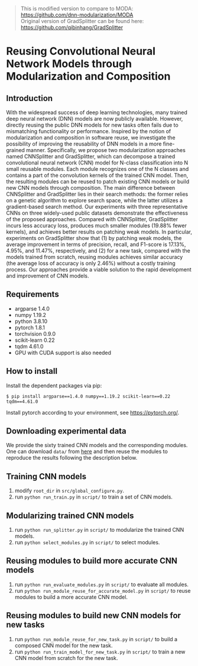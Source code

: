 > This is modified version to compare to MODA: https://github.com/dnn-modularization/MODA <br>
> Original version of GradSplitter can be found here: https://github.com/qibinhang/GradSplitter

# Reusing Convolutional Neural Network Models through Modularization and Composition

## Introduction
With the widespread success of deep learning technologies, many trained deep neural network (DNN) models are now publicly available. However, directly reusing the public DNN models for new tasks often fails due to mismatching functionality or performance. Inspired by the notion of modularization and composition in software reuse, we investigate the possibility of improving the reusability of DNN models in a more fine-grained manner. Specifically, we propose two modularization approaches named CNNSplitter and GradSplitter, which can decompose a trained convolutional neural network (CNN) model for N-class classification into N small reusable modules. Each module recognizes one of the N classes and contains a part of the convolution kernels of the trained CNN model. Then, the resulting modules can be reused to patch existing CNN models or build new CNN models through composition. The main difference between CNNSplitter and GradSplitter lies in their search methods: the former relies on a genetic algorithm to explore search space, while the latter utilizes a gradient-based search method. Our experiments with three representative CNNs on three widely-used public datasets demonstrate the effectiveness of the proposed approaches. Compared with CNNSplitter, GradSplitter incurs less accuracy loss, produces much smaller modules (19.88% fewer kernels), and achieves better results on patching weak models. In particular, experiments on GradSplitter show that (1) by patching weak models, the average improvement in terms of precision, recall, and F1-score is 17.13%, 4.95%, and 11.47%, respectively, and (2) for a new task, compared with the models trained from scratch, reusing modules achieves similar accuracy (the average loss of accuracy is only 2.46%) without a costly training process. Our approaches provide a viable solution to the rapid development and improvement of CNN models.


## Requirements
+ argparse 1.4.0<br>
+ numpy 1.19.2<br>
+ python 3.8.10<br>
+ pytorch 1.8.1<br>
+ torchvision 0.9.0<br>
+ scikit-learn 0.22<br>
+ tqdm 4.61.0<br>
+ GPU with CUDA support is also needed


## How to install
Install the dependent packages via pip:

    $ pip install argparse==1.4.0 numpy==1.19.2 scikit-learn==0.22 tqdm==4.61.0
    
Install pytorch according to your environment, see https://pytorch.org/.


## Downloading experimental data
We provide the sixty trained CNN models and the corresponding modules. \
One can download `data/` from [here](https://mega.nz/folder/ADMjESyC#LkCOzE0qVHs8DOXkN3l_WA) and then reuse the modules to reproduce the results following the description below. 


## Training CNN models
1. modify `root_dir` in `src/global_configure.py`.
2. run `python run_train.py` in `script/` to train a set of CNN models.


## Modularizing trained CNN models
1. run `python run_splitter.py` in `script/` to modularize the trained CNN models.
2. run `python select_modules.py` in `script/` to select modules.


## Reusing modules to build more accurate CNN models
1. run `python run_evaluate_modules.py` in `script/` to evaluate all modules.
2. run `python run_module_reuse_for_accurate_model.py` in `script/` to reuse modules to build a more accurate CNN model.


## Reusing modules to build new CNN models for new tasks
1. run `python run_module_reuse_for_new_task.py` in `script/` to build a composed CNN model for the new task.
2. run `python run_train_model_for_new_task.py` in `script/` to train a new CNN model from scratch for the new task.

